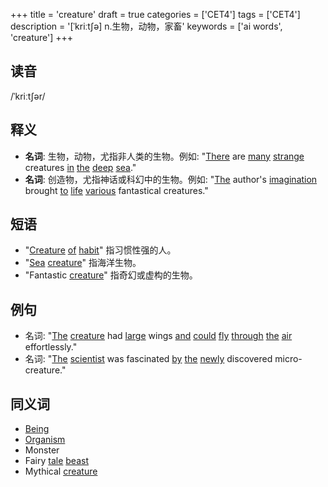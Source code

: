 +++
title = 'creature'
draft = true
categories = ['CET4']
tags = ['CET4']
description = '[ˈkriːt∫ə] n.生物，动物，家畜'
keywords = ['ai words', 'creature']
+++

## 读音
/ˈkriːtʃər/

## 释义
- **名词**: 生物，动物，尤指非人类的生物。例如: "[There](/zh/post/there/) are [many](/zh/post/many/) [strange](/zh/post/strange/) creatures [in](/zh/post/in/) [the](/zh/post/the/) [deep](/zh/post/deep/) [sea](/zh/post/sea/)."
- **名词**: 创造物，尤指神话或科幻中的生物。例如: "[The](/zh/post/the/) author's [imagination](/zh/post/imagination/) brought [to](/zh/post/to/) [life](/zh/post/life/) [various](/zh/post/various/) fantastical creatures."

## 短语
- "[Creature](/zh/post/creature/) [of](/zh/post/of/) [habit](/zh/post/habit/)" 指习惯性强的人。
- "[Sea](/zh/post/sea/) [creature](/zh/post/creature/)" 指海洋生物。
- "Fantastic [creature](/zh/post/creature/)" 指奇幻或虚构的生物。

## 例句
- 名词: "[The](/zh/post/the/) [creature](/zh/post/creature/) had [large](/zh/post/large/) wings [and](/zh/post/and/) [could](/zh/post/could/) [fly](/zh/post/fly/) [through](/zh/post/through/) [the](/zh/post/the/) [air](/zh/post/air/) effortlessly."
- 名词: "[The](/zh/post/the/) [scientist](/zh/post/scientist/) was fascinated [by](/zh/post/by/) [the](/zh/post/the/) [newly](/zh/post/newly/) discovered micro-creature."

## 同义词
- [Being](/zh/post/being/)
- [Organism](/zh/post/organism/)
- Monster
- Fairy [tale](/zh/post/tale/) [beast](/zh/post/beast/)
- Mythical [creature](/zh/post/creature/)
